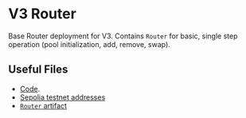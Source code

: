 # V3 Router

Base Router deployment for V3.
Contains `Router` for basic, single step operation (pool initialization, add, remove, swap).

## Useful Files

- [Code](https://github.com/balancer/balancer-v3-monorepo/commit/74d7068fb21565741427cdabfa4f1b539a4bddaa).
- [Sepolia testnet addresses](./output/sepolia.json)
- [`Router` artifact](./artifact/Router.json)

